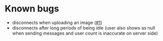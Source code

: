 Known bugs
===
- disconnects when uploading an image ([#1](../../issues/1))
- disconnects after long periods of being idle (user also shows as null when sending messages and user count is inaccurate on server side)